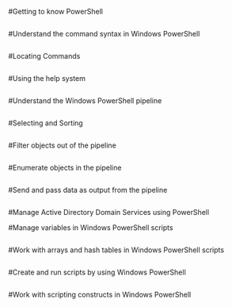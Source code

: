 

#Getting to know PowerShell

```PowerShell

```
#Understand the command syntax in Windows PowerShell

```PowerShell

```

#Locating Commands

```PowerShell

```

#Using the help system

```PowerShell

```

#Understand the Windows PowerShell pipeline

```PowerShell

```

#Selecting and Sorting

```PowerShell

```

#Filter objects out of the pipeline

```PowerShell

```

#Enumerate objects in the pipeline

```PowerShell

```

#Send and pass data as output from the pipeline

```PowerShell

```

#Manage Active Directory Domain Services using PowerShell

#Manage variables in Windows PowerShell scripts

```PowerShell

```

#Work with arrays and hash tables in Windows PowerShell scripts

```PowerShell

```

#Create and run scripts by using Windows PowerShell

```PowerShell

```

#Work with scripting constructs in Windows PowerShell


```PowerShell

```

